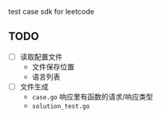 test case sdk for leetcode
                 
## TODO
- [ ] 读取配置文件
  - 文件保存位置
  - 语言列表
- [ ] 文件生成
  - `case.go` 响应里有函数的请求/响应类型
  - `solution_test.go`